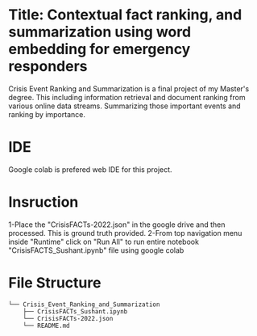 # Title: Contextual fact ranking, and summarization using word embedding for emergency responders
Crisis Event Ranking and Summarization is a final project of my Master's degree. This including information retrieval and document ranking from various online data streams. Summarizing those important events and ranking by importance. 

# IDE
Google colab is prefered web IDE for this project.

# Insruction
1-Place the "CrisisFACTs-2022.json" in the google drive and then processed. This is ground truth provided.
2-From top navigation menu inside "Runtime" click on "Run All" to run entire notebook "CrisisFACTS_Sushant.ipynb" file using google colab


# File Structure
```
└── Crisis_Event_Ranking_and_Summarization
    ├── CrisisFACTs_Sushant.ipynb
    └── CrisisFACTs-2022.json
    └── README.md
```
 
